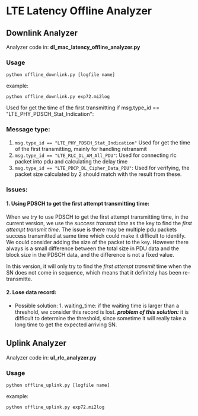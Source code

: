 # LTE Latency Offline Analyzer

## Downlink Analyzer


Analyzer code in: **dl_mac_latency_offline_analyzer.py**

### Usage
```
python offline_downlink.py [logfile name]
```

example:
```
python offline_downlink.py exp72.mi2log
```

Used for get the time of the first transmitting 
        if msg.type_id == "LTE_PHY_PDSCH_Stat_Indication":

### Message type:
 1.  `msg.type_id == "LTE_PHY_PDSCH_Stat_Indication"` Used for get the time of the first transmitting, mainly for handling retransmit
 2.  `msg.type_id == "LTE_RLC_DL_AM_All_PDU"`: Used for connecting rlc packet into pdu and calculating the delay time 
 3.  `msg.type_id == "LTE_PDCP_DL_Cipher_Data_PDU"`: Used for verifying, the packet size calculated by 2 should match with the result from these.
### Issues:

#### 1. Using PDSCH to get the first attempt transmitting time:

When we try to use PDSCH to get the first attempt transmitting time, in the current version, we use the *success transmit time* as the key to find the *first attempt transmit time*. The issue is there may be multiple pdu packets success transmitted at same time which could make it difficult to identify. We could consider adding the size of the packet to the key. However there always is a small difference between the total size in PDU data and the block size in the PDSCH data, and the difference is not a fixed value. 

In this version, it will only try to find the *first attempt transmit* time when the SN does not come in sequence, which means that it definitely has been re-transmitte. 
   

#### 2. Lose data record:

  - Possible solution:
        1.    waiting_time: if the waiting time is larger than a threshold, we consider this record is lost. ***problem of this solution:*** it is difficult to determine the threshold, since sometime it will really take a long time to get the expected arriving SN. 



## Uplink Analyzer


Analyzer code in: **ul_rlc_analyzer.py**

### Usage
```
python offline_uplink.py [logfile name]
```

example:
```
python offline_uplink.py exp72.mi2log
```